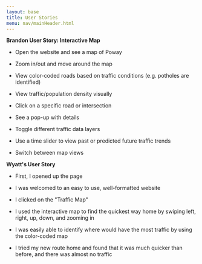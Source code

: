 ```yaml
---
layout: base
title: User Stories
menu: nav/mainHeader.html
---
```


**Brandon User Story: Interactive Map**

- Open the website and see a map of Poway

- Zoom in/out and move around the map

- View color-coded roads based on traffic conditions (e.g. potholes are identified)

- View traffic/population density visually

- Click on a specific road or intersection

- See a pop-up with details

- Toggle different traffic data layers

- Use a time slider to view past or predicted future traffic trends

- Switch between map views

**Wyatt's User Story**

- First, I opened up the page

- I was welcomed to an easy to use, well-formatted website

- I clicked on the "Traffic Map"

- I used the interactive map to find the quickest way home by swiping left, right, up, down, and zooming in

- I was easily able to identify where would have the most traffic by using the color-coded map

- I tried my new route home and found that it was much quicker than before, and there was almost no traffic


